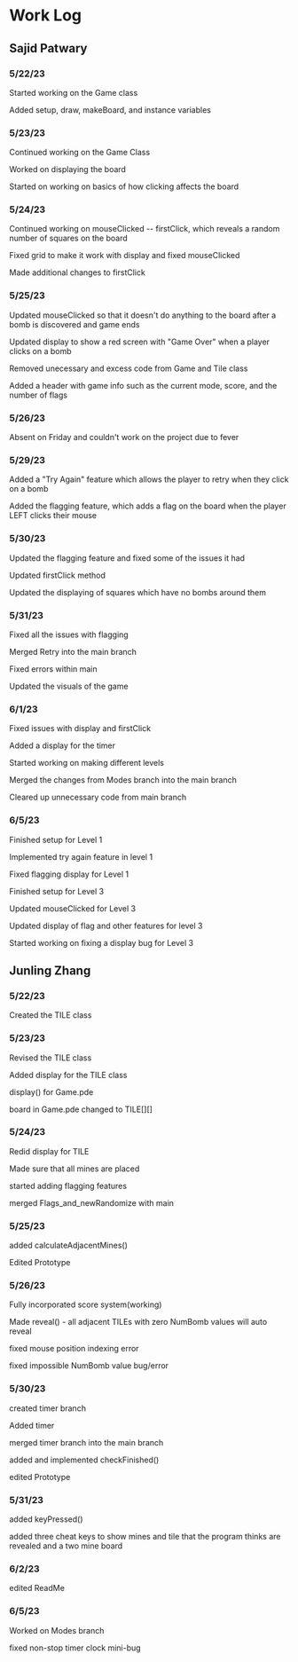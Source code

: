 # Work Log

## Sajid Patwary

### 5/22/23

Started working on the Game class

Added setup, draw, makeBoard, and instance variables

### 5/23/23

Continued working on the Game Class

Worked on displaying the board

Started on working on basics of how clicking affects the board

### 5/24/23

Continued working on mouseClicked -- firstClick, which reveals a random number of squares on the board

Fixed grid to make it work with display and fixed mouseClicked

Made additional changes to firstClick

### 5/25/23

Updated mouseClicked so that it doesn't do anything to the board after a bomb is discovered and game ends

Updated display to show a red screen with "Game Over" when a player clicks on a bomb

Removed unecessary and excess code from Game and Tile class

Added a header with game info such as the current mode, score, and the number of flags

### 5/26/23

Absent on Friday and couldn't work on the project due to fever

### 5/29/23

Added a "Try Again" feature which allows the player to retry when they click on a bomb

Added the flagging feature, which adds a flag on the board when the player LEFT clicks their mouse

### 5/30/23

Updated the flagging feature and fixed some of the issues it had

Updated firstClick method

Updated the displaying of squares which have no bombs around them


### 5/31/23

Fixed all the issues with flagging

Merged Retry into the main branch

Fixed errors within main

Updated the visuals of the game

### 6/1/23

Fixed issues with display and firstClick

Added a display for the timer

Started working on making different levels

Merged the changes from Modes branch into the main branch

Cleared up unnecessary code from main branch

### 6/5/23

Finished setup for Level 1

Implemented try again feature in level 1

Fixed flagging display for Level 1

Finished setup for Level 3

Updated mouseClicked for Level 3

Updated display of flag and other features for level 3

Started working on fixing a display bug for Level 3 

## Junling Zhang

### 5/22/23
Created the TILE class

### 5/23/23
Revised the TILE class

Added display for the TILE class

display() for Game.pde

board in Game.pde changed to TILE[][]

### 5/24/23
Redid display for TILE

Made sure that all mines are placed

started adding flagging features

merged Flags_and_newRandomize with main

### 5/25/23
added calculateAdjacentMines()

Edited Prototype

### 5/26/23
Fully incorporated score system(working)

Made reveal() - all adjacent TILEs with zero NumBomb values will auto reveal

fixed mouse position indexing error

fixed impossible NumBomb value bug/error

### 5/30/23
created timer branch

Added timer

merged timer branch into the main branch

added and implemented checkFinished()

edited Prototype

### 5/31/23
added keyPressed()

added three cheat keys to show mines and tile that the program thinks are revealed and a two mine board

### 6/2/23
edited ReadMe

### 6/5/23
Worked on Modes branch

fixed non-stop timer clock mini-bug
